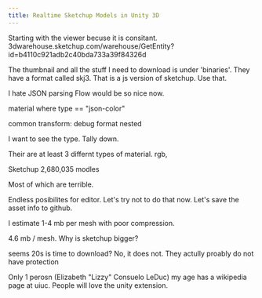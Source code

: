 ```yaml
---
title: Realtime Sketchup Models in Unity 3D
---
```

Starting with the viewer becuse it is consitant.
3dwarehouse.sketchup.com/warehouse/GetEntity?id=b4110c921adb2c40bda733a39f84326d

The thumbnail and all the stuff I need to download is under 'binaries'.
They have a format called skj3. That is a js version of sketchup. Use that.

I hate JSON parsing
Flow would be so nice now.

material where type == "json-color"

common transform:
	debug format
	nested

I want to see the type.
Tally down.


Their are at least 3 differnt types of material.
rgb,

Sketchup
2,680,035 modles


Most of which are terrible.



Endless posibilites for editor. Let's try not to do that now.
Let's save the asset info to github.

I estimate 1-4 mb per mesh with poor compression.

4.6 mb / mesh.
Why is sketchup bigger?

seems 20s is time to download?
No, it does not.
They actully proably do not have protection


Only 1 perosn (Elizabeth "Lizzy" Consuelo LeDuc) my age has a wikipedia page at uiuc.
People will love the unity extension.